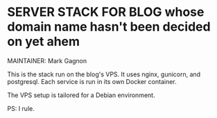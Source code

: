 # SERVER STACK FOR BLOG whose domain name hasn't been decided on yet ahem
MAINTAINER:  Mark Gagnon

This is the stack run on the blog's VPS.  It uses nginx, gunicorn, and postgresql.
Each service is run in its own Docker container.

The VPS setup is tailored for a Debian environment.


PS:  I rule.
